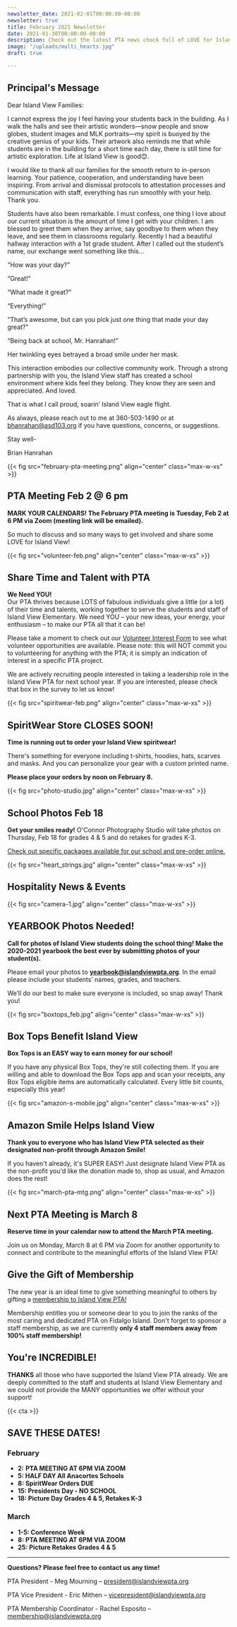 ```yaml
---
newsletter_date: 2021-02-01T00:00:00-08:00
newsletter: true
title: February 2021 Newsletter
date: 2021-01-30T00:00:00-08:00
description: Check out the latest PTA news chock full of LOVE for Island View!
image: "/uploads/multi_hearts.jpg"
draft: true

---
```

## Principal's Message

Dear Island View Families:

I cannot express the joy I feel having your students back in the building. As I walk the halls and see their artistic wonders—snow people and snow globes, student images and MLK portraits—my spirit is buoyed by the creative genius of your kids. Their artwork also reminds me that while students are in the building for a short time each day, there is still time for artistic exploration. Life at Island View is good😊.

I would like to thank all our families for the smooth return to in-person learning. Your patience, cooperation, and understanding have been inspiring. From arrival and dismissal protocols to attestation processes and communication with staff, everything has run smoothly with your help. Thank you.

Students have also been remarkable. I must confess, one thing I love about our current situation is the amount of time I get with your children. I am blessed to greet them when they arrive, say goodbye to them when they leave, and see them in classrooms regularly. Recently I had a beautiful hallway interaction with a 1st grade student. After I called out the student’s name, our exchange went something like this…

“How was your day?”

“Great!”

“What made it great?”

“Everything!”

“That’s awesome, but can you pick just one thing that made your day great?”

“Being back at school, Mr. Hanrahan!”

Her twinkling eyes betrayed a broad smile under her mask.

This interaction embodies our collective community work. Through a strong partnership with you, the Island View staff has created a school environment where kids feel they belong. They know they are seen and appreciated. And loved.

That is what I call proud, soarin’ Island View eagle flight.

As always, please reach out to me at 360-503-1490 or at [bhanrahan@asd103.org](mailto:bhanrahan@asd103.org) if you have questions, concerns, or suggestions.

Stay well-

Brian Hanrahan

{{< fig src="february-pta-meeting.png" align="center" class="max-w-xs" >}}

## PTA Meeting Feb 2 @ 6 pm

**MARK YOUR CALENDARS!  The February PTA meeting is Tuesday, Feb 2 at 6 PM via Zoom (meeting link will be emailed).**

So much to discuss and so many ways to get involved and share some LOVE for Island View!

{{< fig src="volunteer-feb.png" align="center" class="max-w-xs" >}}

## Share Time and Talent with PTA

**We Need YOU!**  
Our PTA thrives because LOTS of fabulous individuals give a little (or a lot) of their time and talents, working together to serve the students and staff of Island View Elementary. We need YOU – your new ideas, your energy, your enthusiasm – to make our PTA all that it can be!

Please take a moment to check out our [Volunteer Interest Form](https://www.cognitoforms.com/FidalgoIslandViewPTASkagitCounty1/IslandViewPTAVolunteerInterest) to see what volunteer opportunities are available. Please note: this will NOT commit you to volunteering for anything with the PTA; it is simply an indication of interest in a specific PTA project.

We are actively recruiting people interested in taking a leadership role in the Island View PTA for next school year. If you are interested, please check that box in the survey to let us know!

{{< fig src="spiritwear-feb.png" align="center" class="max-w-xs" >}}

## SpiritWear Store CLOSES SOON!

**Time is running out to order your Island View spiritwear!**

There's something for everyone including t-shirts, hoodies, hats, scarves and masks. And you can personalize your gear with a custom printed name.

**Please place your orders by noon on February 8.**

{{< fig src="photo-studio.jpg" align="center" class="max-w-xs" >}}

## School Photos Feb 18

**Get your smiles ready!** O'Connor Photography Studio will take photos on Thursday, Feb 18 for grades 4 & 5 and do retakes for grades K-3.

[Check out specific packages available for our school and pre-order online.](https://vando.imagequix.com/g1000828643#login) 

{{< fig src="heart_strings.jpg" align="center" class="max-w-xs" >}}

## Hospitality News & Events

{{< fig src="camera-1.jpg" align="center" class="max-w-xs" >}}

## YEARBOOK Photos Needed!

**Call for photos of Island View students doing the school thing! Make the 2020-2021 yearbook the best ever by submitting photos of your student(s).**

Please email your photos to [**yearbook@islandviewpta.org**](mailto:yearbook@islandviewpta.org). In the email please include your students’ names, grades, and teachers.

We’ll do our best to make sure everyone is included, so snap away! Thank you!

{{< fig src="boxtops_feb.jpg" align="center" class="max-w-xs" >}}

## Box Tops Benefit Island View

**Box Tops is an EASY way to earn money for our school!**

If you have any physical Box Tops, they're still collecting them. If you are willing and able to download the Box Tops app and scan your receipts, any Box Tops eligible items are automatically calculated. Every little bit counts, especially this year!

{{< fig src="amazon-s-mobile.jpg" align="center" class="max-w-xs" >}}

## Amazon Smile Helps Island View

**Thank you to everyone who has Island View PTA selected as their designated non-profit through Amazon Smile!**

If you haven't already, it's SUPER EASY! Just designate Island View PTA as the non-profit you'd like the donation made to, shop as usual, and Amazon does the rest!

{{< fig src="march-pta-mtg.png" align="center" class="max-w-xs" >}}

## Next PTA Meeting is March 8

**Reserve time in your calendar now to attend the March PTA meeting.**

Join us on Monday, March 8 at 6 PM via Zoom for another opportunity to connect and contribute to the meaningful efforts of the Island VIew PTA!

## Give the Gift of Membership

The new year is an ideal time to give something meaningful to others by gifting a [membership to Island View PTA! ](https://www.islandviewpta.org/membership)

Membership entitles you or someone dear to you to join the ranks of the most caring and dedicated PTA on Fidalgo Island. Don't forget to sponsor a staff membership, as we are currently **only 4 staff members away from 100% staff membership!**

## You're INCREDIBLE!

**THANKS** all those who have supported the Island View PTA already. We are deeply committed to the staff and students at Island View Elementary and we could not provide the MANY opportunities we offer without your support!

{{< cta >}}

## SAVE THESE DATES!

### February

* **2:**  **PTA MEETING AT 6PM VIA ZOOM**
* **5:  HALF DAY All Anacortes Schools**
* **8:  SpiritWear Orders DUE**
* **15:  Presidents Day - NO SCHOOL**
* **18:  Picture Day Grades 4 & 5, Retakes K-3**

### March

* **1-5: Conference Week**
* **8: PTA MEETING AT 6PM VIA ZOOM**
* **25: Picture Retakes Grades 4 & 5**

***

**Questions? Please feel free to contact us any time!**

PTA President - Meg Mourning – [president@islandviewpta.org](mailto:president@islandviewpta.org)

PTA Vice President - Eric Mithen – [vicepresident@islandviewpta.org](mailto:vicepresident@islandviewpta.org)

PTA Membership Coordinator - Rachel Esposito – [membership@islandviewpta.org](mailto:membership@islandviewpta.org)